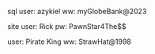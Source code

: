 sql
user:   azykiel
ww:     myGlobeBank@2023

site
user:   Rick
pw:     PawnStar4The$$

user:   Pirate King
ww:     StrawHat@1998